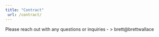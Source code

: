 ```yaml
---
title: "Contract"
 url: /contract/
---
```

Please reach out with any questions or inquiries - > brett@brettwallace